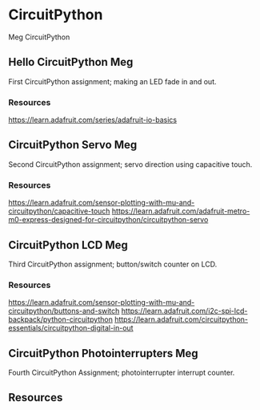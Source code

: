 # CircuitPython
Meg CircuitPython

## Hello CircuitPython Meg
First CircuitPython assignment; making an LED fade in and out.
### Resources
https://learn.adafruit.com/series/adafruit-io-basics
## CircuitPython Servo Meg
Second CircuitPython assignment; servo direction using capacitive touch.
### Resources
https://learn.adafruit.com/sensor-plotting-with-mu-and-circuitpython/capacitive-touch
https://learn.adafruit.com/adafruit-metro-m0-express-designed-for-circuitpython/circuitpython-servo
## CircuitPython LCD Meg
Third CircuitPython assignment; button/switch counter on LCD.
### Resources
https://learn.adafruit.com/sensor-plotting-with-mu-and-circuitpython/buttons-and-switch
https://learn.adafruit.com/i2c-spi-lcd-backpack/python-circuitpython
https://learn.adafruit.com/circuitpython-essentials/circuitpython-digital-in-out
## CircuitPython Photointerrupters Meg
Fourth CircuitPython Assignment; photointerrupter interrupt counter.
## Resources
